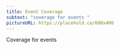 ```yaml
---
title: Event Coverage
subtext: "coverage for events "
pictureURL: https://placehold.co/600x400
---
```

Coverage for events
